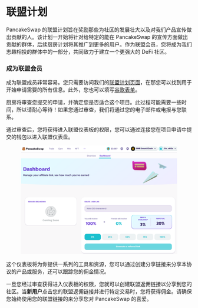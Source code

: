 # 联盟计划

PancakeSwap 的联盟计划旨在奖励那些为社区的发展壮大以及对我们产品宣传做出贡献的人。该计划一开始将针对给特定的能在 PancakeSwap 的宣传方面做出贡献的群体，后续厨房计划将其推广到更多的用户。作为联盟会员，您将成为我们志趣相投的群体中的一部分，共同致力于建立一个更强大的 DeFi 社区。

### 成为联盟会员

成为联盟成员非常容易。您只需要访问我们的[联盟计划页面](https://pancakeswap.finance/affiliates-program)，在那您可以找到用于开始申请需要的所有信息。此外，您也可以填写[谷歌表单](https://docs.google.com/forms/d/e/1FAIpQLSfP43IciQ5cH0JhTf1fDgUpwapBx-yD3ybv24pBdiVW7Th5jQ/viewform)。

厨房将审查您提交的申请，并确定您是否适合这个项目。此过程可能需要一些时间，所以请耐心等待！如果您通过审查，我们将通过您的电子邮件或电报与您联系。&#x20;

通过审查后，您将获得进入联盟仪表板的权限，您可以通过连接您在项目申请中提交的钱包以进入联盟仪表盘。

<figure><img src="../.gitbook/assets/affiliate-landing-page-07.png" alt=""><figcaption></figcaption></figure>

这个仪表板将为你提供一系列的工具和资源，您可以通过创建分享链接来分享本协议的产品或服务，还可以跟踪您的佣金情况。

&#x20;一旦您经过审查获得进入仪表板的权限，您就可以创建联盟返佣链接以分享到您的社区。当**新用户**点击您的联盟返佣链接并进行特定交易时，您将获得佣金。请确保您始终使用您的联盟链接的来分享您对 PancakeSwap 的喜爱。
